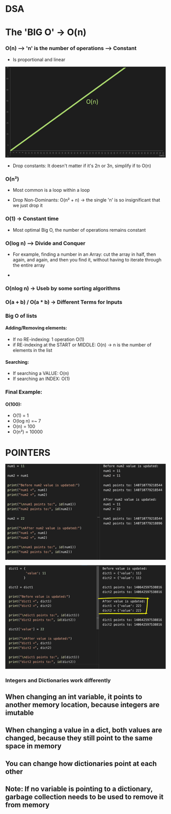 # DSA

# The 'BIG O' -> O(n)

### O(n) --> 'n' is the number of operations --> Constant
- Is proportional and linear

![alt text](image.png)

- Drop constants: It doesn't matter if it's 2n or 3n, simplify if to O(n)

### O(n²)
- Most common is a loop within a loop

- Drop Non-Dominants: O(n² + n) -> the single 'n' is so insignificant that we just drop it

### O(1) -> Constant time
- Most optimal Big O, the number of operations remains constant

### O(log n)  --> Divide and Conquer
- For example, finding a number in an Array: cut the array in half, then again, and again, and then you find it, without having to iterate through the entire array

- 
### O(nlog n) -> Useb by some sorting algorithms


### O(a + b) / O(a * b) -> Different Terms for Inputs

### Big O of lists
#### Adding/Removing elements:
- If no RE-indexing: 1 operation O(1)
- if RE-indexing at the START or MIDDLE: O(n) -> n is the number of elements in the list

#### Searching:
- If searching a VALUE: O(n)
- If searching an INDEX: O(1)


### Final Example:
#### O(100):
- O(1) = 1
- O(log n) =~ 7
- O(n) = 100
- O(n²) = 10000


# POINTERS
 ![alt text](image-1.png)

 ![alt text](image-2.png)

 ### Integers and Dictionaries work differently
 ## When changing an int variable, it points to another memory location, because integers are imutable
 ## When changing a value in a dict, both values are changed, because they still point to the same space in memory
 ## You can change how dictionaries point at each other
 ## Note: If no variable is pointing to a dictionary, garbage collection needs to be used to remove it from memory
 

